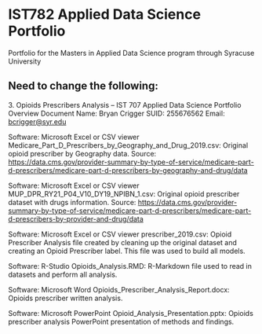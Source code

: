 # IST782 Applied Data Science Portfolio
 Portfolio for the Masters in Applied Data Science program through Syracuse University



## Need to change the following:



﻿3. Opioids Prescribers Analysis – IST 707
Applied Data Science Portfolio Overview Document
Name: Bryan Crigger
SUID: 255676562
Email: bcrigger@syr.edu

Software: Microsoft Excel or CSV viewer
Medicare_Part_D_Prescribers_by_Geography_and_Drug_2019.csv: Original opioid prescriber by Geography data.
Source: https://data.cms.gov/provider-summary-by-type-of-service/medicare-part-d-prescribers/medicare-part-d-prescribers-by-geography-and-drug/data

Software: Microsoft Excel or CSV viewer
MUP_DPR_RY21_P04_V10_DY19_NPIBN_1.csv: Original opioid prescriber dataset with drugs information.
Source: https://data.cms.gov/provider-summary-by-type-of-service/medicare-part-d-prescribers/medicare-part-d-prescribers-by-provider-and-drug/data

Software: Microsoft Excel or CSV viewer
prescriber_2019.csv: Opioid Prescriber Analysis file created by cleaning up the original dataset and creating an Opioid Prescriber label. This file was used to build all models. 

Software: R-Studio 
Opioids_Analysis.RMD: R-Markdown file used to read in datasets and perform all analysis.

Software: Microsoft Word
Opioids_Prescriber_Analysis_Report.docx: Opioids prescriber written analysis.

Software: Microsoft PowerPoint
Opioid_Analysis_Presentation.pptx: Opioids prescriber analysis PowerPoint presentation of methods and findings.
